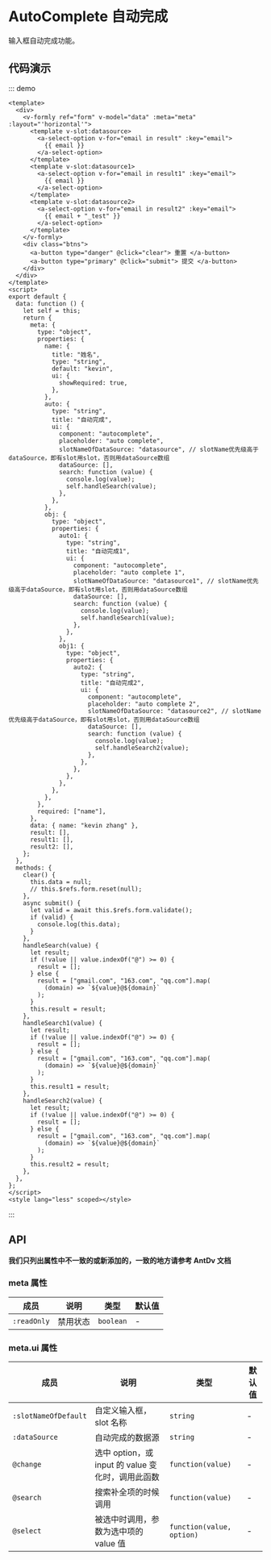 # AutoComplete 自动完成

输入框自动完成功能。

## 代码演示

::: demo

```vue
<template>
  <div>
    <v-formly ref="form" v-model="data" :meta="meta" :layout="'horizontal'">
      <template v-slot:datasource>
        <a-select-option v-for="email in result" :key="email">
          {{ email }}
        </a-select-option>
      </template>
      <template v-slot:datasource1>
        <a-select-option v-for="email in result1" :key="email">
          {{ email }}
        </a-select-option>
      </template>
      <template v-slot:datasource2>
        <a-select-option v-for="email in result2" :key="email">
          {{ email + "_test" }}
        </a-select-option>
      </template>
    </v-formly>
    <div class="btns">
      <a-button type="danger" @click="clear"> 重置 </a-button>
      <a-button type="primary" @click="submit"> 提交 </a-button>
    </div>
  </div>
</template>
<script>
export default {
  data: function () {
    let self = this;
    return {
      meta: {
        type: "object",
        properties: {
          name: {
            title: "姓名",
            type: "string",
            default: "kevin",
            ui: {
              showRequired: true,
            },
          },
          auto: {
            type: "string",
            title: "自动完成",
            ui: {
              component: "autocomplete",
              placeholder: "auto complete",
              slotNameOfDataSource: "datasource", // slotName优先级高于dataSource，即有slot用slot，否则用dataSource数组
              dataSource: [],
              search: function (value) {
                console.log(value);
                self.handleSearch(value);
              },
            },
          },
          obj: {
            type: "object",
            properties: {
              auto1: {
                type: "string",
                title: "自动完成1",
                ui: {
                  component: "autocomplete",
                  placeholder: "auto complete 1",
                  slotNameOfDataSource: "datasource1", // slotName优先级高于dataSource，即有slot用slot，否则用dataSource数组
                  dataSource: [],
                  search: function (value) {
                    console.log(value);
                    self.handleSearch1(value);
                  },
                },
              },
              obj1: {
                type: "object",
                properties: {
                  auto2: {
                    type: "string",
                    title: "自动完成2",
                    ui: {
                      component: "autocomplete",
                      placeholder: "auto complete 2",
                      slotNameOfDataSource: "datasource2", // slotName优先级高于dataSource，即有slot用slot，否则用dataSource数组
                      dataSource: [],
                      search: function (value) {
                        console.log(value);
                        self.handleSearch2(value);
                      },
                    },
                  },
                },
              },
            },
          },
        },
        required: ["name"],
      },
      data: { name: "kevin zhang" },
      result: [],
      result1: [],
      result2: [],
    };
  },
  methods: {
    clear() {
      this.data = null;
      // this.$refs.form.reset(null);
    },
    async submit() {
      let valid = await this.$refs.form.validate();
      if (valid) {
        console.log(this.data);
      }
    },
    handleSearch(value) {
      let result;
      if (!value || value.indexOf("@") >= 0) {
        result = [];
      } else {
        result = ["gmail.com", "163.com", "qq.com"].map(
          (domain) => `${value}@${domain}`
        );
      }
      this.result = result;
    },
    handleSearch1(value) {
      let result;
      if (!value || value.indexOf("@") >= 0) {
        result = [];
      } else {
        result = ["gmail.com", "163.com", "qq.com"].map(
          (domain) => `${value}@${domain}`
        );
      }
      this.result1 = result;
    },
    handleSearch2(value) {
      let result;
      if (!value || value.indexOf("@") >= 0) {
        result = [];
      } else {
        result = ["gmail.com", "163.com", "qq.com"].map(
          (domain) => `${value}@${domain}`
        );
      }
      this.result2 = result;
    },
  },
};
</script>
<style lang="less" scoped></style>
```

:::

## API

**我们只列出属性中不一致的或新添加的，一致的地方请参考 AntDv 文档**

### meta 属性

| 成员        | 说明     | 类型      | 默认值 |
| ----------- | -------- | --------- | ------ |
| `:readOnly` | 禁用状态 | `boolean` | -      |

### meta.ui 属性

| 成员                 | 说明                                              | 类型                      | 默认值 |
| -------------------- | ------------------------------------------------- | ------------------------- | ------ |
| `:slotNameOfDefault` | 自定义输入框，slot 名称                           | `string`                  | -      |
| `:dataSource`        | 自动完成的数据源                                  | `string`                  | -      |
| `@change`            | 选中 option，或 input 的 value 变化时，调用此函数 | `function(value)`         | -      |
| `@search`            | 搜索补全项的时候调用                              | `function(value)`         | -      |
| `@select`            | 被选中时调用，参数为选中项的 value 值             | `function(value, option)` | -      |
